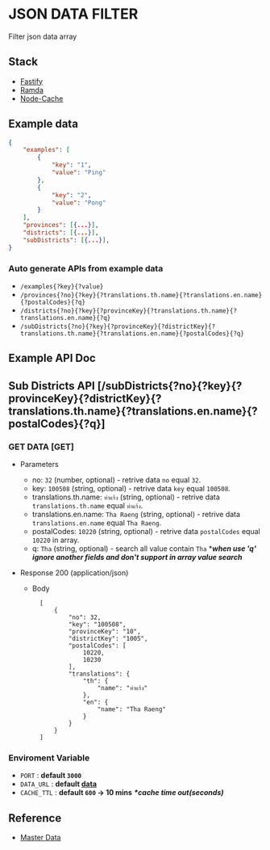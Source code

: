 # JSON DATA FILTER

Filter json data array 

## Stack

- [Fastify](https://www.fastify.io/)
- [Ramda](https://ramdajs.com/)
- [Node-Cache](https://www.npmjs.com/package/node-cache)


## Example data

``` json
{
    "examples": [
        {
            "key": "1",
            "value": "Ping"
        },
        {
            "key": "2",
            "value": "Pong"
        }
    ],
    "provinces": [{...}],
    "districts": [{...}],
    "subDistricts": [{...}],
}
```

### Auto generate APIs from example data

- `/examples{?key}{?value}`
- `/provinces{?no}{?key}{?translations.th.name}{?translations.en.name}{?postalCodes}{?q}`
- `/districts{?no}{?key}{?provinceKey}{?translations.th.name}{?translations.en.name}{?q}`
- `/subDistricts{?no}{?key}{?provinceKey}{?districtKey}{?translations.th.name}{?translations.en.name}{?postalCodes}{?q}`

## Example API Doc

## Sub Districts API [/subDistricts{?no}{?key}{?provinceKey}{?districtKey}{?translations.th.name}{?translations.en.name}{?postalCodes}{?q}]

### GET DATA [GET]

+ Parameters

    + no: `32` (number, optional) - retrive data `no` equal `32`.
    + key: `100508` (string, optional) - retrive data `key` equal `100508`.
    + translations.th.name: `ท่าแร้ง` (string, optional) - retrive data `translations.th.name` equal `ท่าแร้ง`.
    + translations.en.name: `Tha Raeng` (string, optional) - retrive data `translations.en.name` equal `Tha Raeng`.
    + postalCodes: `10220` (string, optional) - retrive data `postalCodes` equal `10220` in array.
    + q: `Tha` (string, optional) - search all value contain `Tha` *___when use 'q' ignore another fields and don't support in array value search___

+ Response 200 (application/json)

    + Body

            [
                {
                    "no": 32,
                    "key": "100508",
                    "provinceKey": "10",
                    "districtKey": "1005",
                    "postalCodes": [
                        10220,
                        10230
                    ],
                    "translations": {
                        "th": {
                            "name": "ท่าแร้ง"
                        },
                        "en": {
                            "name": "Tha Raeng"
                        }
                    }
                }
            ]

### Enviroment Variable

- `PORT` :  **default `3000`**
- `DATA_URL` :  **default [data](https://raw.githubusercontent.com/Jdemon/fastify-json-data-filter/main/resources/data.json)**
- `CACHE_TTL` :  **default `600` -> 10 mins** ___*cache time out(seconds)___

## Reference

- [Master Data](https://github.com/ThepExcel/download/blob/master/ThepExcel-Thailand-Tambon.xlsx)